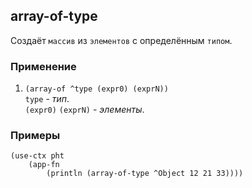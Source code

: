 ## array-of-type
Создаёт `массив` из `элементов` с определённым `типом`.

### Применение

1. `(array-of ^type (expr0) (exprN))`<br>
`type` - _тип_.<br>
`(expr0)` `(exprN)` - _элементы_.

### Примеры

```pihta
(use-ctx pht
    (app-fn
        (println (array-of-type ^Object 12 21 33))))
```